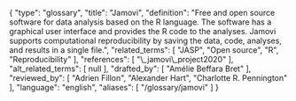 {
    "type": "glossary",
    "title": "Jamovi",
    "definition": "Free and open source software for data analysis based on the R language. The software has a graphical user interface and provides the R code to the analyses. Jamovi supports computational reproducibility by saving the data, code, analyses, and results in a single file.",
    "related_terms": [
        "JASP",
        "Open source",
        "R",
        "Reproducibility"
    ],
    "references": [
        "\\_jamovi\\_project2020"
    ],
    "alt_related_terms": [
        null
    ],
    "drafted_by": [
        "Amélie Beffara Bret"
    ],
    "reviewed_by": [
        "Adrien Fillon",
        "Alexander Hart",
        "Charlotte R. Pennington"
    ],
    "language": "english",
    "aliases": [
        "/glossary/jamovi"
    ]
}